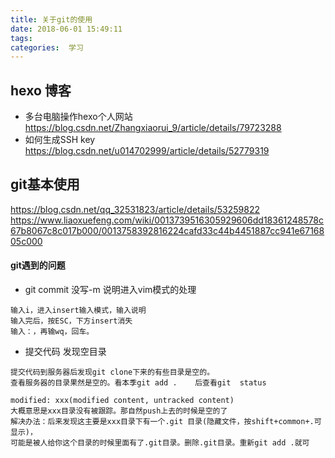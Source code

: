 ```yaml
---
title: 关于git的使用
date: 2018-06-01 15:49:11
tags:
categories:  学习
---
```


##  hexo 博客
* 多台电脑操作hexo个人网站<br>
https://blog.csdn.net/Zhangxiaorui_9/article/details/79723288
* 如何生成SSH key<br>
https://blog.csdn.net/u014702999/article/details/52779319

## git基本使用
https://blog.csdn.net/qq_32531823/article/details/53259822<br>
https://www.liaoxuefeng.com/wiki/0013739516305929606dd18361248578c67b8067c8c017b000/0013758392816224cafd33c44b4451887cc941e6716805c000

#### git遇到的问题
* git commit 没写-m  说明进入vim模式的处理
```
输入i，进入insert输入模式，输入说明
输入完后，按ESC，下方insert消失
输入：，再输wq，回车。
```

* 提交代码 发现空目录
```
提交代码到服务器后发现git clone下来的有些目录是空的。
查看服务器的目录果然是空的。看本季git add .    后查看git  status 

modified: xxx(modified content, untracked content)
大概意思是xxx目录没有被跟踪。那自然push上去的时候是空的了
解决办法：后来发现这主要是xxx目录下有一个.git 目录(隐藏文件，按shift+common+.可显示)，
可能是被人给你这个目录的时候里面有了.git目录。删除.git目录。重新git add .就可
```
